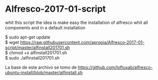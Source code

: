 # Alfresco-2017-01-script
whit this script the idea is make easy the installation of alfresco whit all components and in a default installation


$ sudo apt-get update                                                    
$ wget https://raw.githubusercontent.com/apropia/Alfresco-2017-01-script/master/alfinstall201701.sh                     
$ chmod +x alfinstall201701.sh                                            
$ sudo ./alfinstall201701.sh                                

La base de este archivo se tomo de https://github.com/loftuxab/alfresco-ubuntu-install/blob/master/alfinstall.sh 
